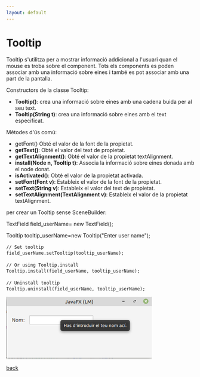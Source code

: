 ```yaml
---
layout: default
---
```


# Tooltip

Tooltip s'utilitza per a mostrar informació addicional a l'usuari quan el mouse es troba sobre el component. Tots els components es poden associar amb una informació sobre eines i també es pot associar amb una part de la pantalla.

Constructors de la classe Tooltip:

- **Tooltip()**: crea una informació sobre eines amb una cadena buida per al seu text.
- **Tooltip(String t)**: crea una informació sobre eines amb el text especificat.

Mètodes d'ús comú:
- getFont() Obté el valor de la font de la propietat.
- **getText()**: Obté el valor del text de propietat.
- **getTextAlignment()**: Obté el valor de la propietat textAlignment.
- **install(Node n, Tooltip t)**: Associa la informació sobre eines donada amb el node donat.
- **isActivated()**: Obté el valor de la propietat activada.
- **setFont(Font v)**: Estableix el valor de la font de la propietat.
- **setText(String v)**: Estableix el valor del text de propietat.
- **setTextAlignment(TextAlignment v)**: Estableix el valor de la propietat textAlignment.

per crear un Tooltip sense SceneBuilder:

TextField field_userName= new TextField();
 
Tooltip tooltip_userName=new Tooltip("Enter user name");
 
~~~
// Set tooltip
field_userName.setTooltip(tooltip_userName);
 
// Or using Tooltip.install
Tooltip.install(field_userName, tooltip_userName);
 
// Uninstall tooltip
Tooltip.uninstall(field_userName, tooltip_userName);
~~~

![ToolTip](./images/toolTip.png) 



[back](../../javafx.html)

